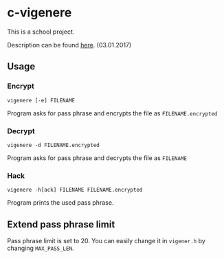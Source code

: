 # c-vigenere

This is a school project.

Description can be found [here](http://www.benoist.ch/CSbasics/exercises/homework-HS1617-C.php). (03.01.2017)

## Usage

### Encrypt

`vigenere [-e] FILENAME`

Program asks for pass phrase and encrypts the file as `FILENAME.encrypted`

### Decrypt

`vigenere -d FILENAME.encrypted`

Program asks for pass phrase and decrypts the file as `FILENAME`

### Hack

`vigenere -h[ack] FILENAME FILENAME.encrypted`

Program prints the used pass phrase.

## Extend pass phrase limit

Pass phrase limit is set to 20. You can easily change it in `vigener.h` by changing `MAX_PASS_LEN`.
